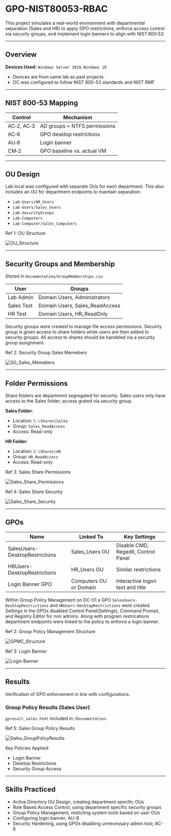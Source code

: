 # GPO-NIST80053-RBAC

This project simulates a real-world environment with departmental separation (Sales and HR) to apply GPO restrictions, enforce access control via security groups, and implement login banners to align with NIST 800‑53.

---

## Overview
**Devices Used:** `Windows Server 2019`, `Windows 10`
- Devices are from same lab as past projects.
- DC was configured to follow NIST 800-53 standards and NIST RMF

---

## NIST 800-53 Mapping
| Control              | Mechanism                    |
|----------------------|------------------------------|
| AC‑2, AC‑3	         | AD groups + NTFS permissions |
| AC‑6	               | GPO desktop restrictions     |
| AU‑8	               | Login banner                 |
| CM‑2	               | GPO baseline vs. actual VM   |

---

## OU Design
Lab.local was configured with separate OUs for each department. This also includes an OU for department endpoints to maintain separation.
- `Lab-Users/HR_Users`
- `Lab-Users/Sales_Users`
- `Lab-SecurityGroups`
- `Lab-Computers`
- `Lab-Computer/Sales_Computers`

Ref 1: OU Structure

![OU_Structure](Documentation/OU_Structure.png)

---

## Security Groups and Membership
Stored in `Documentation/GroupMemberships.csv`

| User       | Groups                                  |
|------------|-----------------------------------------|
| Lab Admin  | Domain Users, Administrators            |
| Sales Test | Domain Users, Sales_ReadAccess          |
| HR Test    | Domain Users, HR_ReadOnly               |

Security groups were created to manage file access permissions. Secuirty group is given access to share folders while users are then added to security groups. All access to shares should be handeled via a security group assignment.

Ref 2: Security Group Sales Memebers

![SG_Sales_Memebers](Documentation/SG_Sales_Memebers.png)

---

## Folder Permissions
Share folders are department segregated for security. Sales users only have access to the Sales folder; access grated via security group. 

**Sales Folder**:
- Location: `C:\Shares\Sales`
- Group: `Sales_ReadAccess`
- Access: Read-only

**HR Folder**:
- Location: `C:\Shares\HR`
- Group: `HR_ReadAccess`
- Access: Read-only

Ref 3: Sales Share Permissions

![Sales_Share_Permissions](Documentation/Sales_Share_Permissions.png)

Ref 4: Sales Share Security

![Sales_Share_Security](Documentation/Sales_Share_Security.png)

---

## GPOs
| Name                           | Linked To      | Key Settings                           |
|-------------------------------|----------------|----------------------------------------|
| SalesUsers-DesktopRestrictions| Sales_Users OU | Disable CMD, Regedit, Control Panel    |
| HRUsers-DesktopRestrictions   | HR_Users OU    | Similar restrictions                   |
| Login Banner GPO              | Computers OU or Domain | Interactive logon text and title     |

Within Group Policy Management on DC-01 a GPO `SalesUsers-DesktopRestrictions` and `HRUsers-DesktopRestrictions` were created. Settings in the GPOs disabled Control Panel(Settings), Command Prompt, and Registry Editor for non admins. Along with program restrications department endpoints were linked to the policy to enforce a login banner.

Ref 2: Group Policy Management Structure

![GPMC_Structure](Documentation/GPMC_Structure.png)

Ref 3: Login Banner

![Login Banner](Documentation/Logon_Banner.png)

---

## Results
Verification of GPO enforcement in line with configurations. 

### Group Policy Results (Sales User)
`gpresult_sales.html` included in `/Documentation`.

Ref 5: Sales Group Policy Results

![Sales_GroupPolicyResults](Documentation/Sales_GroupPolicyResults.png)

Key Policies Applied:
- Login Banner
- Desktop Restrictions
- Security Group Access

---

## Skills Practiced

- Active Directory OU Design, creating department specific OUs
- Role Based Access Control, using department specific security groups
- Group Policy Management, resticting system tools based on user OUs
- Configuring login banner; AU-8
- Security Hardening, using GPOs disabling unnecessary admin tool; AC-6
